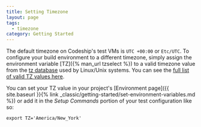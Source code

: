 ```yaml
---
title: Setting Timezone
layout: page
tags:
  - timezone
category: Getting Started
---
```

The default timezone on Codeship's test VMs is `UTC +00:00` or `Etc/UTC`. To configure your build environment to a different timezone, simply assign the environment variable [TZ]({% man_url tzselect %}) to a valid timezone value from the [tz database](https://en.wikipedia.org/wiki/Tz_database) used by Linux/Unix systems. You can see the [full list of valid TZ values here](https://en.wikipedia.org/wiki/List_of_tz_database_time_zones).

You can set your TZ value in your project's [Environment page]({{ site.baseurl }}{% link _classic/getting-started/set-environment-variables.md %}) or add it in the _Setup Commands_ portion of your test configuration like so:

```shell
export TZ='America/New_York'
```
